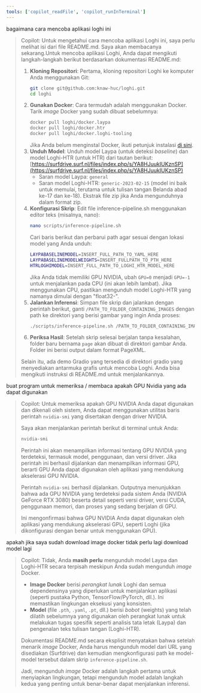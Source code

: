 ```yaml
---
tools: ['copilot_readFile', 'copilot_runInTerminal']
---
```


bagaimana cara mencoba aplikasi loghi ini 

> Copilot: Untuk mengetahui cara mencoba aplikasi Loghi ini, saya perlu melihat isi dari file README.md. Saya akan membacanya sekarang.Untuk mencoba aplikasi Loghi, Anda dapat mengikuti langkah-langkah berikut berdasarkan dokumentasi README.md:
> 
> 1.  **Kloning Repositori**: Pertama, kloning repositori Loghi ke komputer Anda menggunakan Git:
>     ```bash
>     git clone git@github.com:knaw-huc/loghi.git
>     cd loghi
>     ```
> 2.  **Gunakan Docker**: Cara termudah adalah menggunakan Docker. Tarik *image* Docker yang sudah dibuat sebelumnya:
>     ```bash
>     docker pull loghi/docker.laypa
>     docker pull loghi/docker.htr
>     docker pull loghi/docker.loghi-tooling
>     ```
>     Jika Anda belum menginstal Docker, ikuti petunjuk instalasi [di sini](https://docs.docker.com/engine/install/).
> 3.  **Unduh Model**: Unduh model Laypa (untuk deteksi *baseline*) dan model Loghi-HTR (untuk HTR) dari tautan berikut:
>     [https://surfdrive.surf.nl/files/index.php/s/YA8HJuukIUKznSP](https://surfdrive.surf.nl/files/index.php/s/YA8HJuukIUKznSP)
>     *   Saran model Laypa: `general`
>     *   Saran model Loghi-HTR: `generic-2023-02-15` (model ini baik untuk memulai, terutama untuk tulisan tangan Belanda abad ke-17 dan ke-18). Ekstrak file zip jika Anda mengunduhnya dalam format zip.
> 4.  **Konfigurasi Skrip**: Edit file inference-pipeline.sh menggunakan editor teks (misalnya, nano):
>     ```bash
>     nano scripts/inference-pipeline.sh
>     ```
>     Cari baris berikut dan perbarui path agar sesuai dengan lokasi model yang Anda unduh:
>     ```bash
>     LAYPABASELINEMODEL=INSERT_FULL_PATH_TO_YAML_HERE
>     LAYPABASELINEMODELWEIGHTS=INSERT_FULLPATH_TO_PTH_HERE
>     HTRLOGHIMODEL=INSERT_FULL_PATH_TO_LOGHI_HTR_MODEL_HERE
>     ```
>     Jika Anda tidak memiliki GPU NVIDIA, ubah `GPU=0` menjadi `GPU=-1` untuk menjalankan pada CPU (ini akan lebih lambat). Jika menggunakan CPU, pastikan mengunduh model Loghi-HTR yang namanya dimulai dengan "float32-".
> 5.  **Jalankan Inferensi**: Simpan file skrip dan jalankan dengan perintah berikut, ganti `/PATH_TO_FOLDER_CONTAINING_IMAGES` dengan path ke direktori yang berisi gambar yang ingin Anda proses:
>     ```bash
>     ./scripts/inference-pipeline.sh /PATH_TO_FOLDER_CONTAINING_IMAGES
>     ```
> 6.  **Periksa Hasil**: Setelah skrip selesai berjalan tanpa kesalahan, folder baru bernama `page` akan dibuat di direktori gambar Anda. Folder ini berisi output dalam format PageXML.
> 
> Selain itu, ada demo Gradio yang tersedia di direktori gradio yang menyediakan antarmuka grafis untuk mencoba Loghi. Anda bisa mengikuti instruksi di README.md untuk menjalankannya.

buat program untuk memeriksa / membaca apakah GPU Nvidia yang ada dapat digunakan 

> Copilot: Untuk memeriksa apakah GPU NVIDIA Anda dapat digunakan dan dikenali oleh sistem, Anda dapat menggunakan utilitas baris perintah `nvidia-smi` yang disertakan dengan driver NVIDIA.
> 
> Saya akan menjalankan perintah berikut di terminal untuk Anda:
> ```powershell
> nvidia-smi
> ```
> Perintah ini akan menampilkan informasi tentang GPU NVIDIA yang terdeteksi, termasuk model, penggunaan, dan versi driver. Jika perintah ini berhasil dijalankan dan menampilkan informasi GPU, berarti GPU Anda dapat digunakan oleh aplikasi yang mendukung akselerasi GPU NVIDIA.
> 
> Perintah `nvidia-smi` berhasil dijalankan. Outputnya menunjukkan bahwa ada GPU NVIDIA yang terdeteksi pada sistem Anda (NVIDIA GeForce RTX 3080) beserta detail seperti versi driver, versi CUDA, penggunaan memori, dan proses yang sedang berjalan di GPU.
> 
> Ini mengonfirmasi bahwa GPU NVIDIA Anda dapat digunakan oleh aplikasi yang mendukung akselerasi GPU, seperti Loghi (jika dikonfigurasi dengan benar untuk menggunakan GPU).

apakah jika saya sudah download image docker tidak perlu lagi download model lagi 

> Copilot: Tidak, Anda **masih perlu** mengunduh model Laypa dan Loghi-HTR secara terpisah meskipun Anda sudah mengunduh *image* Docker.
> 
> *   **Image Docker** berisi *perangkat lunak* Loghi dan semua dependensinya yang diperlukan untuk menjalankan aplikasi (seperti pustaka Python, TensorFlow/PyTorch, dll.). Ini memastikan lingkungan eksekusi yang konsisten.
> *   **Model** (file `.pth`, `.yaml`, `.pt`, dll.) berisi *bobot* (weights) yang telah dilatih sebelumnya yang digunakan oleh perangkat lunak untuk melakukan tugas spesifik seperti analisis tata letak (Laypa) dan pengenalan teks tulisan tangan (Loghi-HTR).
> 
> Dokumentasi README.md secara eksplisit menyatakan bahwa setelah menarik *image* Docker, Anda harus mengunduh model dari URL yang disediakan (Surfdrive) dan kemudian mengkonfigurasi path ke model-model tersebut dalam skrip `inference-pipeline.sh`.
> 
> Jadi, mengunduh *image* Docker adalah langkah pertama untuk menyiapkan lingkungan, tetapi mengunduh model adalah langkah kedua yang penting untuk benar-benar dapat menjalankan inferensi.
